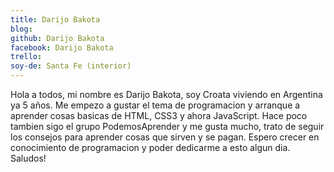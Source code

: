 ```yaml
---
title: Darijo Bakota
blog: 
github: Darijo Bakota
facebook: Darijo Bakota
trello: 
soy-de: Santa Fe (interior)
---
```


Hola a todos, mi nombre es Darijo Bakota, soy Croata viviendo en Argentina ya 5 años. Me empezo a gustar el tema de programacion y arranque a aprender cosas basicas de HTML, CSS3 y ahora JavaScript.
Hace poco tambien sigo el grupo PodemosAprender y me gusta mucho, trato de seguir los consejos para aprender cosas que sirven y se pagan.
Espero crecer en conocimiento de programacion y poder dedicarme a esto algun dia. 
Saludos!
